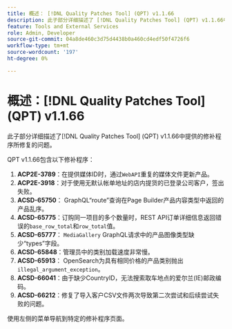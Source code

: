 ```yaml
---
title: 概述： [!DNL Quality Patches Tool] (QPT) v1.1.66
description: 此子部分详细描述了 [!DNL Quality Patches Tool] (QPT) v1.1.66中提供的修补程序所修复的问题。
feature: Tools and External Services
role: Admin, Developer
source-git-commit: 04a8de460c3d75d4438b0a460cd4edf50f4726f6
workflow-type: tm+mt
source-wordcount: '197'
ht-degree: 0%

---
```


# 概述：[!DNL Quality Patches Tool] (QPT) v1.1.66

此子部分详细描述了[!DNL Quality Patches Tool] (QPT) v1.1.66中提供的修补程序所修复的问题。

QPT v1.1.66包含以下修补程序：
1. **ACP2E-3789**：在提供媒体ID时，通过`WebAPI`重复的媒体文件更新产品。
1. **ACP2E-3918**：对于使用无默认帐单地址的店内提货的已登录公司客户，签出失败。
1. **ACSD-65750**： GraphQL“route”查询在Page Builder产品内容类型中返回的产品乱序。
1. **ACSD-65775**：订购同一项目的多个数量时，REST API订单详细信息返回错误的`base_row_total`和`row_total`值。
1. **ACSD-65777**： `MediaGallery` GraphQL请求中的产品图像类型缺少“types”字段。
1. **ACSD-65848**：管理员中的类别加载速度非常慢。
1. **ACSD-65913**： OpenSearch为具有相同价格的产品类别抛出`illegal_argument_exception`。
1. **ACSD-66041**：由于缺少CountryID，无法搜索取车地点的爱尔兰(IE)邮政编码。
1. **ACSD-66212**：修复了导入客户CSV文件两次导致第二次尝试和后续尝试失败的问题。

使用左侧的菜单导航到特定的修补程序页面。

